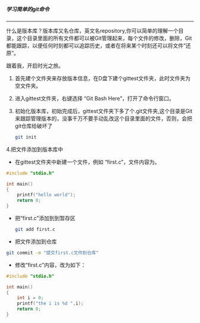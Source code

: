 ##### 学习简单的git命令

------

什么是版本库？版本库又名仓库，英文名repository,你可以简单的理解一个目录，这个目录里面的所有文件都可以被Git管理起来，每个文件的修改，删除，Git都能跟踪，以便任何时刻都可以追踪历史，或者在将来某个时刻还可以将文件”还原”。

跟着我，开启时光之旅。

1. 首先建个文件夹来存放版本信息，在D盘下建个gittest文件夹，此时文件夹为空文件夹。

2. 进入gittest文件夹，右键选择 “Git Bash Here”，打开了命令行窗口。

3. 初始化版本库，初始完成后，gittest文件夹下多了个.git文件夹,这个目录是Git来跟踪管理版本的，没事千万不要手动乱改这个目录里面的文件，否则，会把git仓库给破坏了

   ```bash
   git init
   ```

4.把文件添加到版本库中

- 在gittest文件夹中新建一个文件，例如 “first.c”，文件内容为。

```c
#include "stdio.h"

int main()
{
    printf("hello world");
    return 0;
}

```

- 把“first.c”添加到到暂存区

  ```bash
  git add first.c
  ```

- 把文件添加到仓库

```bash
git commit -m "提交first.c文件到仓库"
```

- 修改“first.c”内容，改为如下：

```c
#include "stdio.h"

int main()
{
    int i = 0;
    printf("the i is %d ",i);
    return 0;
}
```

